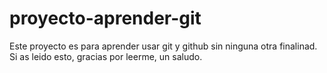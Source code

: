 # proyecto-aprender-git
Este proyecto es para aprender usar git y github sin ninguna otra finalinad.
Si as leido esto, gracias por leerme, un saludo.
